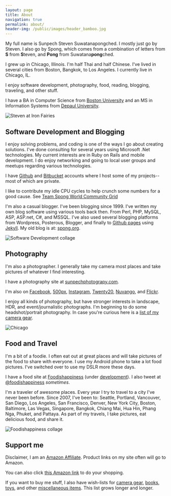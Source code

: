 ```yaml
---
layout: page
title: About
navigation: true
permalink: about/
header-img: /public/images/header_bamboo.jpg
---
```


My full name is Sunpech Steven Suwatanapongched. I mostly just go by Steven. I also go by Spong, which comes from a combination of letters from **S** from **S**teven, and **Pong** from Suwatana**pong**ched.

I grew up in Chicago, Illinois. I'm half Thai and half Chinese. I've lived in several cities from Boston, Bangkok, to Los Angeles. I currently live in Chicago, IL.

I enjoy software development, photography, food, reading, blogging, traveling, and other stuff.

I have a BA in Computer Science from [Boston University](http://www.bu.edu/) and an MS in Information Systems from [Depaul University](http://www.depaul.edu/).

![Steven at Iron Fairies](http://2.bp.blogspot.com/-98dl07cNMA8/UYorD3dTaGI/AAAAAAABcao/B3EdQGBSCE4/s640/2011-04-19+at+19-23-20.jpg)

## Software Development and Blogging

I enjoy solving problems, and coding is one of the ways I go about creating solutions. I've done consulting for several years using Microsoft .Net technologies. My current interests are in Ruby on Rails and mobile development. I do enjoy networking and going to local user groups and meetups regarding various technologies.

I have [Github](http://github.com/sunpech) and [Bitbucket](http://bitbucket.org/sunpech) accounts where I host some of my projects-- most of which are private.

I like to contribute my idle CPU cycles to help crunch some numbers for a good cause. See [Team Spong World Community Grid](/wcg/)

I'm also a casual blogger. I've been blogging since 1999. I've written my own blog software using various tools back then. From Perl, PHP, MySQL, ASP, ASP.net, C#, and MSSQL. I've also used several blogging platforms from Wordpress, Posterous, Blogger, and finally to [Github pages](https://pages.github.com/) using [Jekyll](http://jekyllrb.com). My old blog is at: [spong.org](http://spong.org/).

![Software Development collage](http://3.bp.blogspot.com/-3OJfCx4Bk1E/UYrLku_Ma5I/AAAAAAABcbE/0whmJZNlqLg/s640/technology_collage.jpg)

## Photography
I'm also a photographer. I generally take my camera most places and take pictures of whatever I find interesting.

I have a photography site at [sunpechphotograpy.com](http://sunpechphotography.com/).

I'm also on [Facebook](https://www.facebook.com/SunpechPhotography), [500px](http://500px.com/sunpech), [Instagram](http://www.instagram.com/sunpech), [Twenty20](http://www.twenty20.com/sunpech), [Nuvango](http://nuvango.com/sunpech), and [Flickr](http://www.flickr.com/photos/sunpech/).

I enjoy all kinds of photography, but have stronger interests in landscape, HDR, and event/journalistic photographs. I'm beginning to do some headshot/portrait photography. In case you're curious here is a [list of my camera gear](/best/camera-gear).

![Chicago](http://4.bp.blogspot.com/-2EVzL7RoP7o/Us8C1EVO0WI/AAAAAAABly4/xWQXxmc-EHQ/s640/2014-01-08+at+21-37-31.jpg)

## Food and Travel
I'm a bit of a foodie. I often eat out at great places and will take pictures of the food to share with everyone. I use my Android phone to take a lot food pictures. I've switched over to use my DSLR more these days.

I have a food site at [Foodishappiness](http://www.foodishappiness.com) (under [development](http://alpha.foodishappiness.com/)). I also tweet at [@foodishappiness](http://twitter.com/foodishappiness) *sometimes*.

I'm a traveler of awesome places. Every year I try to travel to a city I've never been before. Since 2007, I've been to: Seattle, Portland, Vancouver, San Diego, Los Angeles, San Francisco, Denver, New York City, Boston, Baltimore, Las Vegas, Singapore, Bangkok, Chiang Mai, Hua Hin, Phang Nga, Phuket, and Pattaya. As part of my travels, I take pictures, eat delicious food, and share it.

![Foodishappiness collage](http://2.bp.blogspot.com/-RwBqdl1YyFk/UPYLjtOxgyI/AAAAAAABYQ0/6Pl_UTb_ods/s640/Best+Pictures+of+2012.jpg)

## Support me

Disclaimer, I am an [Amazon Affiliate](https://affiliate-program.amazon.com/). Product links on my site often will go to Amazon.

You can also click [this Amazon link](http://www.amazon.com/?&tag=sunpech-20&camp=216797&creative=394545&linkCode=ur1&adid=0ZFPJ55TZ4HA30WVQBCS&&ref-refURL=http%3A%2F%2Fwww.sunpech.com%2F) to do your shopping.

If you want to buy me stuff, I also have wish-lists for [camera gear](http://www.amazon.com/registry/wishlist/14T7IX6RACNRU/ref=cm_sw_r_tw_ws_UjGvpb1PWADA4), [books](http://www.amazon.com/registry/wishlist/1KCZ0Q93IFYZ2/ref=cm_sw_r_tw_ws_klGvpb0G5CRRK), [toys](http://www.amazon.com/gp/registry/wishlist/1UQZNDJCF191Q/ref=topnav_lists_4), and other [miscellaneous items](http://www.amazon.com/registry/wishlist/L00UXFFE0OIB/ref=cm_sw_r_tw_ws_IlGvpb0RN01CK). This list grows longer and longer.
